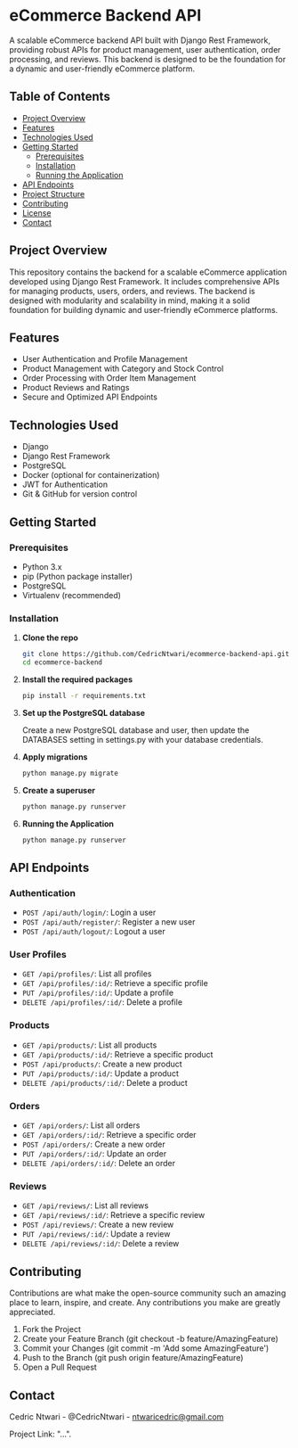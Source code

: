 # eCommerce Backend API

A scalable eCommerce backend API built with Django Rest Framework, providing robust APIs for product management, user authentication, order processing, and reviews. This backend is designed to be the foundation for a dynamic and user-friendly eCommerce platform.

## Table of Contents

- [Project Overview](#project-overview)
- [Features](#features)
- [Technologies Used](#technologies-used)
- [Getting Started](#getting-started)
  - [Prerequisites](#prerequisites)
  - [Installation](#installation)
  - [Running the Application](#running-the-application)
- [API Endpoints](#api-endpoints)
- [Project Structure](#project-structure)
- [Contributing](#contributing)
- [License](#license)
- [Contact](#contact)

## Project Overview

This repository contains the backend for a scalable eCommerce application developed using Django Rest Framework. It includes comprehensive APIs for managing products, users, orders, and reviews. The backend is designed with modularity and scalability in mind, making it a solid foundation for building dynamic and user-friendly eCommerce platforms.

## Features

- User Authentication and Profile Management
- Product Management with Category and Stock Control
- Order Processing with Order Item Management
- Product Reviews and Ratings
- Secure and Optimized API Endpoints

## Technologies Used

- Django
- Django Rest Framework
- PostgreSQL
- Docker (optional for containerization)
- JWT for Authentication
- Git & GitHub for version control

## Getting Started

### Prerequisites

- Python 3.x
- pip (Python package installer)
- PostgreSQL
- Virtualenv (recommended)

### Installation

1. **Clone the repo**

   ```sh
   git clone https://github.com/CedricNtwari/ecommerce-backend-api.git
   cd ecommerce-backend
   ```

2. **Install the required packages**

   ```sh
   pip install -r requirements.txt
   ```

3. **Set up the PostgreSQL database**

   Create a new PostgreSQL database and user, then update the DATABASES setting in settings.py with your database credentials.

4. **Apply migrations**

   ```sh
   python manage.py migrate
   ```

5. **Create a superuser**

   ```sh
   python manage.py runserver
   ```

6. **Running the Application**

   ```sh
   python manage.py runserver
   ```

## API Endpoints

### Authentication

- `POST /api/auth/login/`: Login a user
- `POST /api/auth/register/`: Register a new user
- `POST /api/auth/logout/`: Logout a user

### User Profiles

- `GET /api/profiles/`: List all profiles
- `GET /api/profiles/:id/`: Retrieve a specific profile
- `PUT /api/profiles/:id/`: Update a profile
- `DELETE /api/profiles/:id/`: Delete a profile

### Products

- `GET /api/products/`: List all products
- `GET /api/products/:id/`: Retrieve a specific product
- `POST /api/products/`: Create a new product
- `PUT /api/products/:id/`: Update a product
- `DELETE /api/products/:id/`: Delete a product

### Orders

- `GET /api/orders/`: List all orders
- `GET /api/orders/:id/`: Retrieve a specific order
- `POST /api/orders/`: Create a new order
- `PUT /api/orders/:id/`: Update an order
- `DELETE /api/orders/:id/`: Delete an order

### Reviews

- `GET /api/reviews/`: List all reviews
- `GET /api/reviews/:id/`: Retrieve a specific review
- `POST /api/reviews/`: Create a new review
- `PUT /api/reviews/:id/`: Update a review
- `DELETE /api/reviews/:id/`: Delete a review

## Contributing

Contributions are what make the open-source community such an amazing place to learn, inspire, and create. Any contributions you make are greatly appreciated.

1. Fork the Project
2. Create your Feature Branch (git checkout -b feature/AmazingFeature)
3. Commit your Changes (git commit -m 'Add some AmazingFeature')
4. Push to the Branch (git push origin feature/AmazingFeature)
5. Open a Pull Request

## Contact

Cedric Ntwari - @CedricNtwari - ntwaricedric@gmail.com

Project Link: "...".
